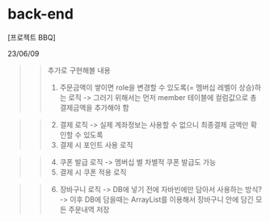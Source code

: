 # back-end

[프로젝트 BBQ]

23/06/09
>> 추가로 구현해볼 내용
>> 1. 주문금액이 쌓이면 role을 변경할 수 있도록(= 멤버십 레벨이 상승)하는 로직
>>    -> 그러기 위해서는 먼저 member 테이블에 컬럼값으로 총 결제금액을 추가해야 함

>> 2. 결제 로직
>>    -> 실제 계좌정보는 사용할 수 없으니 최종결제 금액만 확인할 수 있도록
>> 3. 결제 시 포인트 사용 로직

>> 4. 쿠폰 발급 로직
>>    -> 멤버십 별 차별적 쿠폰 발급도 가능
>> 5. 결제 시 쿠폰 적용 로직

>> 6. 장바구니 로직 
>>    -> DB에 넣기 전에 자바빈에만 담아서 사용하는 방식?
>>    -> 이후 DB에 담을때는 ArrayList를 이용해서 장바구니 안에 담긴 모든 주문내역 저장
